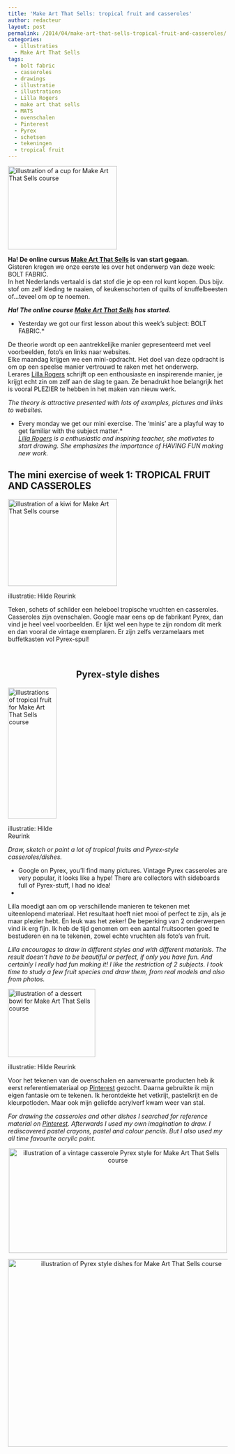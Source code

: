 ```yaml
---
title: 'Make Art That Sells: tropical fruit and casseroles'
author: redacteur
layout: post
permalink: /2014/04/make-art-that-sells-tropical-fruit-and-casseroles/
categories:
  - illustraties
  - Make Art That Sells
tags:
  - bolt fabric
  - casseroles
  - drawings
  - illustratie
  - illustrations
  - Lilla Rogers
  - make art that sells
  - MATS
  - ovenschalen
  - Pinterest
  - Pyrex
  - schetsen
  - tekeningen
  - tropical fruit
---
```

<img class="size-full wp-image-6341 alignright" title="illustration of a cup for Make Art That Sells course" src="http://www.schildertuin.nl/wordpress/wp-content/uploads/2014/04/kopje.jpg" alt="illustration of a cup for Make Art That Sells course" width="250" height="191" />

**Ha! De online cursus <a title="online cursus van Lilla Rogers: Make Art That Sells" href="http://lillarogers.com/make-art-that-sells/" target="_blank">Make Art That Sells</a> is van start gegaan.**  
Gisteren kregen we onze eerste les over het onderwerp van deze week: BOLT FABRIC.  
In het Nederlands vertaald is dat stof die je op een rol kunt kopen. Dus bijv. stof om zelf kleding te naaien, of keukenschorten of quilts of knuffelbeesten of…teveel om op te noemen.

***Ha! The online course <a title="online course of Lilla Rogers: Make Art That Sells" href="http://lillarogers.com/make-art-that-sells/" target="_blank">Make Art That Sells</a> has started.***  
* Yesterday we got our first lesson about this week&#8217;s subject: BOLT FABRIC.*

De theorie wordt op een aantrekkelijke manier gepresenteerd met veel voorbeelden, foto’s en links naar websites.  
Elke maandag krijgen we een mini-opdracht. Het doel van deze opdracht is om op een speelse manier vertrouwd te raken met het onderwerp.  
Lerares <a title="lees het interview met Lilla Rogers op haar website" href="http://lillarogers.com/interview/" target="_blank">Lilla Rogers</a> schrijft op een enthousiaste en inspirerende manier, je krijgt echt zin om zelf aan de slag te gaan. Ze benadrukt hoe belangrijk het is vooral PLEZIER te hebben in het maken van nieuw werk.

*The theory is attractive presented with lots of examples, pictures and links to websites.*  
* Every monday we get our mini exercise. The &#8216;minis&#8217; are a playful way to get familiar with the subject matter.*  
*<a title="read the interview with Lilla Rogers on her website" href="http://lillarogers.com/interview/" target="_blank"> Lilla Rogers</a> is a enthusiastic and inspiring teacher, she motivates to start drawing. She emphasizes the importance of HAVING FUN making new work.*

## The mini exercise of week 1: TROPICAL FRUIT AND CASSEROLES

<div id="attachment_6343" style="width: 260px" class="wp-caption alignleft">
  <img class="size-full wp-image-6343 " title="illustration of a kiwi for Make Art That Sells course" src="http://www.schildertuin.nl/wordpress/wp-content/uploads/2014/04/kiwi.jpg" alt="illustration of a kiwi for Make Art That Sells course" width="250" height="199" />
  
  <p class="wp-caption-text">
    illustratie: Hilde Reurink
  </p>
</div>

Teken, schets of schilder een heleboel tropische vruchten en casseroles.  
Casseroles zijn ovenschalen. Google maar eens op de fabrikant Pyrex, dan vind je heel veel voorbeelden. Er lijkt wel een hype te zijn rondom dit merk en dan vooral de vintage exemplaren. Er zijn zelfs verzamelaars met buffetkasten vol Pyrex-spul!

&nbsp;

<h2 style="text-align: center;">
  Pyrex-style dishes
</h2>

<div id="attachment_6369" style="width: 121px" class="wp-caption alignleft">
  <img class="size-medium wp-image-6369 " title="illustrations of tropical fruit for Make Art That Sells course" src="http://www.schildertuin.nl/wordpress/wp-content/uploads/2014/04/tropisch-111x300.jpg" alt="illustrations of tropical fruit for Make Art That Sells course" width="111" height="300" />
  
  <p class="wp-caption-text">
    illustratie: Hilde Reurink
  </p>
</div>

*Draw, sketch or paint a lot of tropical fruits and Pyrex-style casseroles/dishes.*  
* Google on Pyrex, you&#8217;ll find many pictures. Vintage Pyrex casseroles are very popular, it looks like a hype! There are collectors with sideboards full of Pyrex-stuff, I had no idea!  
*

Lilla moedigt aan om op verschillende manieren te tekenen met uiteenlopend materiaal. Het resultaat hoeft niet mooi of perfect te zijn, als je maar plezier hebt. En leuk was het zeker! De beperking van 2 onderwerpen vind ik erg fijn. Ik heb de tijd genomen om een aantal fruitsoorten goed te bestuderen en na te tekenen, zowel echte vruchten als foto&#8217;s van fruit.

*Lilla encourages to draw in different styles and with different materials. The result doesn&#8217;t have to be beautiful or perfect, if only you have fun. And certainly I really had fun making it! I like the restriction of 2 subjects. I took time to study a few fruit species and draw them, from real models and also from photos.*

<div id="attachment_6348" style="width: 210px" class="wp-caption alignright">
  <img class="size-full wp-image-6348  " title="illustration of a dessert bowl for Make Art That Sells course" src="http://www.schildertuin.nl/wordpress/wp-content/uploads/2014/04/dessertschaaltje.jpg" alt="illustration of a dessert bowl for Make Art That Sells course" width="200" height="156" />
  
  <p class="wp-caption-text">
    illustratie: Hilde Reurink
  </p>
</div>

Voor het tekenen van de ovenschalen en aanverwante producten heb ik eerst referentiemateriaal op <a title="mijn inspiratiebord op Pinterest, o.a. Pyrex en tropisch fruit" href="http://www.pinterest.com/schildertuin/make-art-that-sells-mats/" target="_blank">Pinterest</a> gezocht. Daarna gebruikte ik mijn eigen fantasie om te tekenen. Ik herontdekte het vetkrijt, pastelkrijt en de kleurpotloden. Maar ook mijn geliefde acrylverf kwam weer van stal.

*For drawing the casseroles and other dishes I searched for reference material on <a title="my MATS board on Pinterest with Pyrex and tropical fruit" href="http://www.pinterest.com/schildertuin/make-art-that-sells-mats/" target="_blank">Pinterest</a>. Afterwards I used my own imagination to draw. I rediscovered pastel crayons, pastel and colour pencils. But I also used my all time favourite acrylic paint.*

<p style="text-align: center;">
  <img class="aligncenter size-full wp-image-6351" title="illustration of a vintage casserole Pyrex style for Make Art That Sells course" src="http://www.schildertuin.nl/wordpress/wp-content/uploads/2014/04/ovenschaal.jpg" alt="illustration of a vintage casserole Pyrex style for Make Art That Sells course" width="500" height="240" />
</p>

<p style="text-align: center;">
  <img class="aligncenter size-full wp-image-6346" title="illustration of Pyrex style dishes for Make Art That Sells course" src="http://www.schildertuin.nl/wordpress/wp-content/uploads/2014/04/ovenschalen.jpg" alt="illustration of Pyrex style dishes for Make Art That Sells course" width="550" height="430" />
</p>